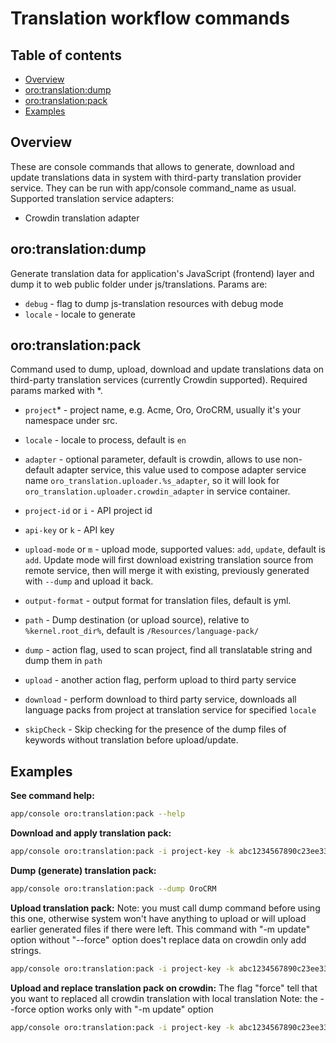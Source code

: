 Translation workflow commands
=============================

Table of contents
----------------

- [Overview](#overview)
- [oro:translation:dump](#orotranslationdump)
- [oro:translation:pack](#orotranslationpack)
- [Examples](#examples)

Overview
----------

These are console commands that allows to generate, download and update translations data in system with third-party translation provider service. They can be run with app/console command_name as usual.
Supported translation service adapters:

- Crowdin translation adapter

oro:translation:dump
-------------
Generate translation data for application's JavaScript (frontend) layer and dump it to web public folder under js/translations.
Params are:

- `debug` - flag to dump js-translation resources with debug mode
- `locale` - locale to generate

oro:translation:pack
------------------
Command used to dump, upload, download and update translations data on third-party translation services (currently Crowdin supported). Required params marked with *.

- `project`* - project name, e.g. Acme, Oro, OroCRM, usually it's your namespace under src.

- `locale` - locale to process, default is `en`

- `adapter` - optional parameter, default is crowdin, allows to use non-default adapter service, this value used to compose adapter service name `oro_translation.uploader.%s_adapter`, so it will look for `oro_translation.uploader.crowdin_adapter` in service container.

- `project-id` or `i` - API project id

- `api-key` or `k` - API key

- `upload-mode` or `m` - upload mode, supported values: `add`, `update`, default is `add`. Update mode will first download existring translation source from remote service, then will merge it with existing, previously generated with `--dump` and upload it back.

- `output-format` - output format for translation files, default is yml.

- `path` - Dump destination (or upload source), relative to `%kernel.root_dir%`, default is `/Resources/language-pack/`

- `dump` - action flag, used to scan project, find all translatable string and dump them in `path`

- `upload` - another action flag, perform upload to third party service

- `download` - perform download to third party service, downloads all language packs from project at translation service for specified `locale`

- `skipCheck` - Skip checking for the presence of the dump files of keywords without translation before upload/update.

Examples
------------------

**See command help:**
```bash
app/console oro:translation:pack --help
```

**Download and apply translation pack:**
```bash
app/console oro:translation:pack -i project-key -k abc1234567890c23ee33a767adb --download OroCRM

```

**Dump (generate) translation pack:**
```bash
app/console oro:translation:pack --dump OroCRM
```

**Upload translation pack:**
Note: you must call dump command before using this one, otherwise system won't have anything to upload or will upload earlier generated files if there were left. This command with "-m update" option without "--force" option does't replace data on crowdin only add strings. 
```bash
app/console oro:translation:pack -i project-key -k abc1234567890c23ee33a767adb --upload OroCRM
```
**Upload and replace translation pack on crowdin:**
The flag "force" tell that you want to replaced all crowdin translation with local translation
Note: the --force option works only with "-m update" option
```bash
app/console oro:translation:pack -i project-key -k abc1234567890c23ee33a767adb --upload OroCRM -m update --force
```
